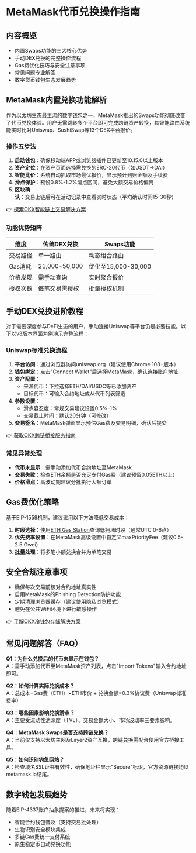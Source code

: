 # MetaMask代币兑换操作指南

## 内容概览
- 内置Swaps功能的三大核心优势
- 手动DEX兑换的完整操作流程
- Gas费优化技巧与安全注意事项
- 常见问题专业解答
- 数字货币钱包生态发展趋势

## MetaMask内置兑换功能解析

作为以太坊生态最主流的数字钱包之一，MetaMask推出的Swaps功能彻底改变了代币兑换体验。用户无需跳转多个平台即可完成跨链资产转换，其智能路由系统能实时比对Uniswap、SushiSwap等13个DEX平台报价。

### 操作五步法
1. **启动钱包**：确保移动端APP或浏览器插件已更新至10.15.0以上版本
2. **资产定位**：在资产页面选择需兑换的ERC-20代币（如USDT→DAI）
3. **智能比价**：系统自动抓取市场最优报价，显示预计到账金额及手续费
4. **滑点保护**：预设0.8%-1.2%滑点区间，避免大额交易价格偏离
5. **区块确认**：交易上链后可在活动记录中查看实时状态（平均确认时间15-30秒）

👉 [探索OKX智能链上交易解决方案](https://bit.ly/okx_welcome)

### 功能优势矩阵
| 维度        | 传统DEX兑换 | Swaps功能 |
|-----------|---------|---------|
| 交易路径    | 单一路由   | 动态组合路由 |
| Gas消耗    | 21,000-50,000 | 优化至15,000-30,000 |
| 价格发现    | 需手动查询  | 实时聚合报价 |
| 授权次数    | 每笔交易需授权 | 批量授权机制 |

## 手动DEX兑换进阶教程

对于需要深度参与DeFi生态的用户，手动连接Uniswap等平台仍是必要技能。以下以v3版本界面为例演示完整流程：

### Uniswap标准兑换流程
1. **平台访问**：通过浏览器访问uniswap.org（建议使用Chrome 108+版本）
2. **钱包绑定**：点击"Connect Wallet"后选择MetaMask，确认连接账户地址
3. **资产配置**：
   - 来源代币：下拉选择ETH/DAI/USDC等已添加资产
   - 目标代币：可输入合约地址或从代币列表筛选
4. **参数设置**：
   - 滑点容忍度：常规交易建议设置0.5%-1%
   - 交易截止时间：默认20分钟（可修改）
5. **交易签名**：MetaMask弹窗显示预估Gas费及交易明细，确认后提交

👉 [获取OKX跨链桥接服务指南](https://bit.ly/okx_welcome)

### 常见异常处理
- **代币未显示**：需手动添加代币合约地址至MetaMask
- **交易失败**：检查ETH余额是否充足支付Gas费（建议预留0.05ETH以上）
- **价格滑点**：高波动期建议分批执行大额订单

## Gas费优化策略

基于EIP-1559机制，建议采用以下方法降低交易成本：
1. **时段选择**：使用[ETH Gas Station](https://ethgasstation.info/)查询低拥堵时段（通常UTC 0-6点）
2. **优先费率设置**：在MetaMask高级设置中自定义maxPriorityFee（建议0.5-2.5 Gwei）
3. **批量处理**：将多笔小额兑换合并为单笔交易

## 安全合规注意事项
- 确保每次交易前核对合约地址真实性
- 启用MetaMask的Phishing Detection防护功能
- 定期清理浏览器缓存（建议使用隐私浏览模式）
- 避免在公共WiFi环境下进行敏感操作

👉 [了解OKX冷钱包存储解决方案](https://bit.ly/okx_welcome)

## 常见问题解答（FAQ）

**Q1：为什么兑换后的代币未显示在钱包？**  
A：需手动添加代币至MetaMask资产列表，点击"Import Tokens"输入合约地址即可。

**Q2：如何计算实际兑换成本？**  
A：总成本=Gas费（ETH）×ETH市价 + 兑换金额×0.3%协议费（Uniswap标准费率）

**Q3：哪些因素影响兑换滑点？**  
A：主要受流动性池深度（TVL）、交易金额大小、市场波动率三要素影响。

**Q4：MetaMask Swaps是否支持跨链兑换？**  
A：当前仅支持以太坊主网及Layer2资产互换，跨链兑换需配合使用官方桥接工具。

**Q5：如何识别钓鱼网站？**  
A：检查域名SSL证书有效性，确保地址栏显示"Secure"标识，官方资源链接均以metamask.io结尾。

## 数字钱包发展趋势

随着EIP-4337账户抽象提案的推进，未来将实现：
- 智能合约钱包普及（支持交易批处理）
- 生物识别安全模块集成
- 多链Gas费统一支付系统
- 原生稳定币自动兑换功能
